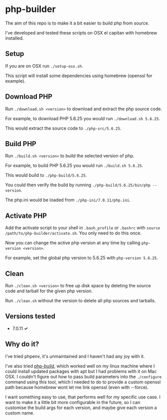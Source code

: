 php-builder
===========

The aim of this repo is to make it a bit easier to build php from source.

I've developed and tested these scripts on OSX el capitan with homebrew installed.

## Setup

If you are on OSX run `./setup-osx.sh`. 

This script will install some dependencies using homebrew (openssl for example).

## Download PHP

Run `./download.sh <version>` to download and extract the php source code. 

For example, to download PHP 5.6.25 you would run `./download.sh 5.6.25`.

This would extract the source code to `./php-src/5.6.25`.

## Build PHP

Run `./build.sh <version>` to build the selected version of php.

For example, to build PHP 5.6.25 you would run `./build.sh 5.6.25`.

This would build to `./php-build/5.6.25`.

You could then verify the build by running `./php-build/5.6.25/bin/php --version`.

The php.ini would be loaded from `./php-ini/7.0.11/php.ini`.

## Activate PHP

Add the activate script to your shell in `.bash_profile` or `.bashrc` with `source /path/to/php-builder/activate.sh`.
You only need to do this once.

Now you can change the active php version at any time by calling `php-version <version>`.

For example, set the global php version to 5.6.25 with `php-version 5.6.25`.

## Clean

Run `./clean.sh <version>` to free up disk space by deleting the source code and tarball for the given php version.

Run `./clean.sh` without the version to delete all php sources and tarballs.

## Versions tested

 - 7.0.11 **✓**

## Why do it?

I've tried phpenv, it's unmaintained and I haven't had any joy with it.

I've also tried [php-build](https://php-build.github.io/), which worked well on my linux machine where I could
install updated packages with apt but I had problems with it on Mac OSX. I couldn't figure out how to pass
build parameters into the `./configure` command using this tool, which I needed to do to provide a custom openssl path
because homebrew wont let me link openssl (even with --force).

I want something easy to use, that performs well for my specific use case. I want to make it a little bit more
configurable in the future, so I can customise the build args for each version, and maybe give each version a custom
name.
